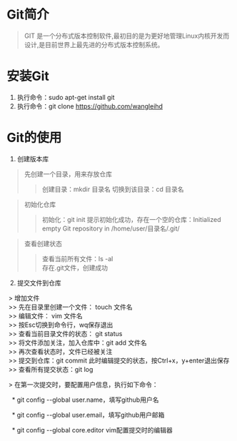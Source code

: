 # Git简介
> GIT 是一个分布式版本控制软件,最初目的是为更好地管理Linux内核开发而设计,是目前世界上最先进的分布式版本控制系统。
# 安装Git
1. 执行命令：sudo apt-get install git
2. 执行命令：git clone https://github.com/wangleihd
# Git的使用
1. 创建版本库  
  > 先创建一个目录，用来存放仓库
  >> 创建目录：mkdir 目录名 
  >> 切换到该目录：cd 目录名
  
  > 初始化仓库
  >> 初始化：git init
  >> 提示初始化成功，存在一个空的仓库：Initialized empty Git repository in /home/user/目录名/.git/
  
  > 查看创建状态
  >> 查看当前所有文件：ls -al  
  >> 存在.git文件，创建成功
  
2. 提交文件到仓库

  > 增加文件  
  >> 先在目录里创建一个文件： touch 文件名  
  >> 编辑文件： vim 文件名  
  >> 按Esc切换到命令行，wq保存退出  
  >> 查看当前目录文件的状态： git status  
  >> 将文件添加关注，加入仓库中：git add 文件名  
  >> 再次查看状态时，文件已经被关注  
  >> 提交到仓库：git commit 此时编辑提交的状态，按Ctrl+x，y+enter退出保存  
  >> 查看所有提交状态：git log
  
  > 在第一次提交时，要配置用户信息，执行如下命令：
  
    * git config --global user.name，填写github用户名
    
    * git config --global user.email，填写github用户邮箱
    
    * git config --global core.editor vim配置提交时的编辑器
